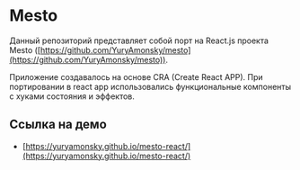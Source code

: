 # Mesto

Данный репозиторий представляет собой порт на React.js проекта Mesto ([https://github.com/YuryAmonsky/mesto](https://github.com/YuryAmonsky/mesto)).  

Приложение создавалось на основе CRA (Create React APP).
При портировании в react app использовались функциональные компоненты с хуками состояния и эффектов.

## Ссылка на демо
- [https://yuryamonsky.github.io/mesto-react/](https://yuryamonsky.github.io/mesto-react/)



